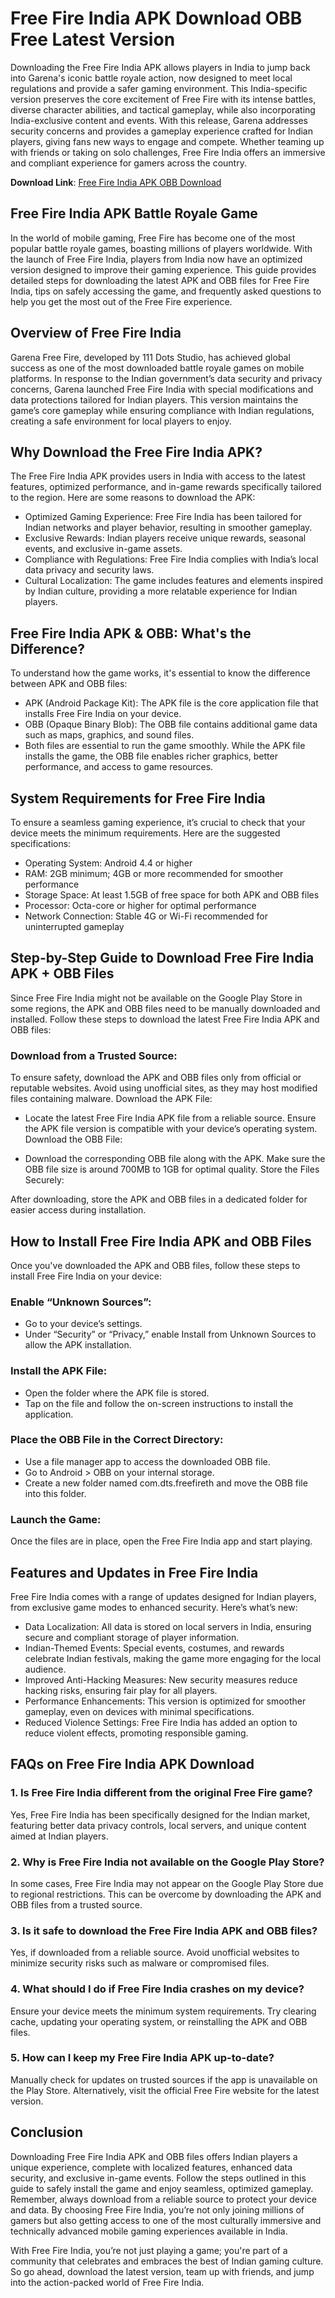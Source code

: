 # Free Fire India APK Download OBB Free Latest Version

Downloading the Free Fire India APK allows players in India to jump back into Garena's iconic battle royale action, now designed to meet local regulations and provide a safer gaming environment. This India-specific version preserves the core excitement of Free Fire with its intense battles, diverse character abilities, and tactical gameplay, while also incorporating India-exclusive content and events. With this release, Garena addresses security concerns and provides a gameplay experience crafted for Indian players, giving fans new ways to engage and compete. Whether teaming up with friends or taking on solo challenges, Free Fire India offers an immersive and compliant experience for gamers across the country.

<b>Download Link</b>: <a href="https://freefireindiaapks.org/">Free Fire India APK OBB Download</a>

## Free Fire India APK Battle Royale Game
In the world of mobile gaming, Free Fire has become one of the most popular battle royale games, boasting millions of players worldwide. With the launch of Free Fire India, players from India now have an optimized version designed to improve their gaming experience. This guide provides detailed steps for downloading the latest APK and OBB files for Free Fire India, tips on safely accessing the game, and frequently asked questions to help you get the most out of the Free Fire experience.

## Overview of Free Fire India
Garena Free Fire, developed by 111 Dots Studio, has achieved global success as one of the most downloaded battle royale games on mobile platforms. In response to the Indian government’s data security and privacy concerns, Garena launched Free Fire India with special modifications and data protections tailored for Indian players. This version maintains the game’s core gameplay while ensuring compliance with Indian regulations, creating a safe environment for local players to enjoy.

## Why Download the Free Fire India APK?
The Free Fire India APK provides users in India with access to the latest features, optimized performance, and in-game rewards specifically tailored to the region. Here are some reasons to download the APK:
- Optimized Gaming Experience: Free Fire India has been tailored for Indian networks and player behavior, resulting in smoother gameplay.
- Exclusive Rewards: Indian players receive unique rewards, seasonal events, and exclusive in-game assets.
- Compliance with Regulations: Free Fire India complies with India’s local data privacy and security laws.
- Cultural Localization: The game includes features and elements inspired by Indian culture, providing a more relatable experience for Indian players.

## Free Fire India APK & OBB: What's the Difference?
To understand how the game works, it's essential to know the difference between APK and OBB files:

- APK (Android Package Kit): The APK file is the core application file that installs Free Fire India on your device.
- OBB (Opaque Binary Blob): The OBB file contains additional game data such as maps, graphics, and sound files.
- Both files are essential to run the game smoothly. While the APK file installs the game, the OBB file enables richer graphics, better performance, and access to game resources.

## System Requirements for Free Fire India
To ensure a seamless gaming experience, it’s crucial to check that your device meets the minimum requirements. Here are the suggested specifications:

- Operating System: Android 4.4 or higher
- RAM: 2GB minimum; 4GB or more recommended for smoother performance
- Storage Space: At least 1.5GB of free space for both APK and OBB files
- Processor: Octa-core or higher for optimal performance
- Network Connection: Stable 4G or Wi-Fi recommended for uninterrupted gameplay

## Step-by-Step Guide to Download Free Fire India APK + OBB Files
Since Free Fire India might not be available on the Google Play Store in some regions, the APK and OBB files need to be manually downloaded and installed. Follow these steps to download the latest Free Fire India APK and OBB files:

### Download from a Trusted Source:

To ensure safety, download the APK and OBB files only from official or reputable websites.
Avoid using unofficial sites, as they may host modified files containing malware.
Download the APK File:

- Locate the latest Free Fire India APK file from a reliable source.
Ensure the APK file version is compatible with your device’s operating system.
Download the OBB File:

- Download the corresponding OBB file along with the APK.
Make sure the OBB file size is around 700MB to 1GB for optimal quality.
Store the Files Securely:

After downloading, store the APK and OBB files in a dedicated folder for easier access during installation.

## How to Install Free Fire India APK and OBB Files
Once you've downloaded the APK and OBB files, follow these steps to install Free Fire India on your device:

### Enable “Unknown Sources”:
- Go to your device’s settings.
- Under “Security” or “Privacy,” enable Install from Unknown Sources to allow the APK installation.
### Install the APK File:
- Open the folder where the APK file is stored.
- Tap on the file and follow the on-screen instructions to install the application.

### Place the OBB File in the Correct Directory:
- Use a file manager app to access the downloaded OBB file.
- Go to Android > OBB on your internal storage.
- Create a new folder named com.dts.freefireth and move the OBB file into this folder.

### Launch the Game:
Once the files are in place, open the Free Fire India app and start playing.

## Features and Updates in Free Fire India
Free Fire India comes with a range of updates designed for Indian players, from exclusive game modes to enhanced security. Here’s what’s new:
- Data Localization: All data is stored on local servers in India, ensuring secure and compliant storage of player information.
- Indian-Themed Events: Special events, costumes, and rewards celebrate Indian festivals, making the game more engaging for the local audience.
- Improved Anti-Hacking Measures: New security measures reduce hacking risks, ensuring fair play for all players.
- Performance Enhancements: This version is optimized for smoother gameplay, even on devices with minimal specifications.
- Reduced Violence Settings: Free Fire India has added an option to reduce violent effects, promoting responsible gaming.

## FAQs on Free Fire India APK Download
### 1. Is Free Fire India different from the original Free Fire game?
Yes, Free Fire India has been specifically designed for the Indian market, featuring better data privacy controls, local servers, and unique content aimed at Indian players.
### 2. Why is Free Fire India not available on the Google Play Store?
In some cases, Free Fire India may not appear on the Google Play Store due to regional restrictions. This can be overcome by downloading the APK and OBB files from a trusted source.
### 3. Is it safe to download the Free Fire India APK and OBB files?
Yes, if downloaded from a reliable source. Avoid unofficial websites to minimize security risks such as malware or compromised files.
### 4. What should I do if Free Fire India crashes on my device?
Ensure your device meets the minimum system requirements. Try clearing cache, updating your operating system, or reinstalling the APK and OBB files.
### 5. How can I keep my Free Fire India APK up-to-date?
Manually check for updates on trusted sources if the app is unavailable on the Play Store. Alternatively, visit the official Free Fire website for the latest version.

## Conclusion
Downloading Free Fire India APK and OBB files offers Indian players a unique experience, complete with localized features, enhanced data security, and exclusive in-game events. Follow the steps outlined in this guide to safely install the game and enjoy seamless, optimized gameplay. Remember, always download from a reliable source to protect your device and data. By choosing Free Fire India, you’re not only joining millions of gamers but also getting access to one of the most culturally immersive and technically advanced mobile gaming experiences available in India.

With Free Fire India, you’re not just playing a game; you're part of a community that celebrates and embraces the best of Indian gaming culture. So go ahead, download the latest version, team up with friends, and jump into the action-packed world of Free Fire India.
